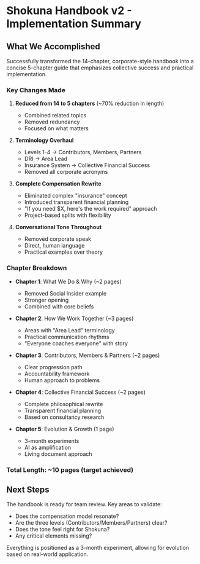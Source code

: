 # Shokuna Handbook v2 - Implementation Summary

## What We Accomplished

Successfully transformed the 14-chapter, corporate-style handbook into a concise 5-chapter guide that emphasizes collective success and practical implementation.

### Key Changes Made

1. **Reduced from 14 to 5 chapters** (~70% reduction in length)
   - Combined related topics 
   - Removed redundancy
   - Focused on what matters

2. **Terminology Overhaul**
   - Levels 1-4 → Contributors, Members, Partners
   - DRI → Area Lead
   - Insurance System → Collective Financial Success
   - Removed all corporate acronyms

3. **Complete Compensation Rewrite**
   - Eliminated complex "insurance" concept
   - Introduced transparent financial planning
   - "If you need $X, here's the work required" approach
   - Project-based splits with flexibility

4. **Conversational Tone Throughout**
   - Removed corporate speak
   - Direct, human language
   - Practical examples over theory

### Chapter Breakdown

- **Chapter 1**: What We Do & Why (~2 pages)
  - Removed Social Insider example
  - Stronger opening
  - Combined with core beliefs

- **Chapter 2**: How We Work Together (~3 pages)
  - Areas with "Area Lead" terminology
  - Practical communication rhythms
  - "Everyone coaches everyone" with story

- **Chapter 3**: Contributors, Members & Partners (~2 pages)
  - Clear progression path
  - Accountability framework
  - Human approach to problems

- **Chapter 4**: Collective Financial Success (~2 pages)
  - Complete philosophical rewrite
  - Transparent financial planning
  - Based on consultancy research

- **Chapter 5**: Evolution & Growth (1 page)
  - 3-month experiments
  - AI as amplification
  - Living document approach

### Total Length: ~10 pages (target achieved)

## Next Steps

The handbook is ready for team review. Key areas to validate:
- Does the compensation model resonate?
- Are the three levels (Contributors/Members/Partners) clear?
- Does the tone feel right for Shokuna?
- Any critical elements missing?

Everything is positioned as a 3-month experiment, allowing for evolution based on real-world application.